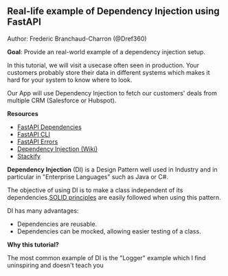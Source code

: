 ## Real-life example of Dependency Injection using FastAPI

Author: Frederic Branchaud-Charron (@Dref360)

**Goal**: Provide an real-world example of a dependency injection setup.

In this tutorial, we will visit a usecase often seen in production. Your customers probably store their data in different systems which makes it hard for your system to know where to look.


Our App will use Dependency Injection to fetch our customers' deals from multiple CRM (Salesforce or Hubspot).


**Resources**

- [FastAPI Dependencies](https://fastapi.tiangolo.com/tutorial/dependencies/)
- [FastAPI CLI](https://fastapi.tiangolo.com/fastapi-cli/)
- [FastAPI Errors](https://fastapi.tiangolo.com/tutorial/handling-errors/)
- [Dependency Injection (Wiki)](https://en.wikipedia.org/wiki/Dependency_injection)
- [Stackify](https://stackify.com/dependency-injection/)


**Dependency Injection** (DI) is a Design Pattern well used in Industry and in particular in "Enterprise Languages" such as Java or C#. 

The objective of using DI is to make a class independent of its dependencies.[SOLID principles]() are easily followed when using this pattern.

DI has many advantages:
* Dependencies are reusable.
* Dependencies can be mocked, allowing easier testing of a class.



**Why this tutorial?**

The most common example of DI is the "Logger" example which I find uninspiring and doesn't teach you 
